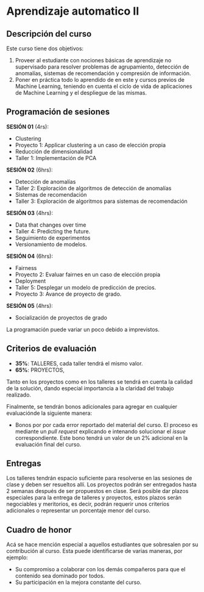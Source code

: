 # Aprendizaje automatico II

## Descripción del curso

Este curso tiene dos objetivos:

1. Proveer al estudiante con nociones básicas de aprendizaje no supervisado para resolver problemas de agrupamiento, detección de anomalías, sistemas de recomendación y compresión de información.
2. Poner en práctica todo lo aprendido de en este y cursos previos de Machine Learning, teniendo en cuenta el ciclo de vida de aplicaciones de Machine Learning y el despliegue de las mismas.

## Programación de sesiones

**SESIÓN 01** (4rs):
  - Clustering
  - Proyecto 1: Applicar clustering a un caso de elección propia
  - Reducción de dimensionalidad
  - Taller 1: Implementación de PCA
  
**SESIÓN 02** (6hrs):
  - Detección de anomalías
  - Taller 2: Exploración de algoritmos de detección de anomalías
  - Sistemas de recomendación
  - Taller 3: Exploración de algoritmos para sistemas de recomendación

**SESIÓN 03** (4hrs):
  - Data that changes over time
  - Taller 4: Predicting the future.
  - Seguimiento de experimentos
  - Versionamiento de modelos.
  
**SESIÓN 04** (6hrs):
  - Fairness
  - Proyecto 2: Evaluar fairnes en un caso de elección propia
  - Deployment
  - Taller 5: Desplegar un modelo de predicción de precios.
  - Proyecto 3: Avance de proyecto de grado.
  
**SESIÓN 05** (4hrs):
  - Socialización de proyectos de grado

La programación puede variar un poco debido a imprevistos.

## Criterios de evaluación

- **35%**: TALLERES, cada taller tendrá el mismo valor.
- **65%**: PROYECTOS, 

Tanto en los proyectos como en los talleres se tendrá en cuenta la calidad de la solución, dando especial importancia a la claridad del trabajo realizado.

Finalmente, se tendrán bonos adicionales para agregar en cualquier evaluaciónde la siguiente manera:

- Bonos por por cada error reportado del material del curso. El proceso es mediante un *pull request* explicando e intenando solucionar el *issue*  correspondiente. Este bono tendrá un valor de un 2% adicional en la evaluación final del curso.

## Entregas

Los talleres tendrán espacio suficiente para resolverse en las sesiones de clase y deben ser resueltos allí. Los proyectos podrán ser entregados hasta 2 semanas después de ser propuestos en clase. Será posible dar plazos especiales para la entrega de talleres y proyectos, estos plazos serán negociables y meritorios, es decir, podrán requerir unos criterios adicionales o representar un porcentaje menor del curso.

## Cuadro de honor

Acá se hace mención especial a aquellos estudiantes que sobresalen por su contribución al curso. Esta puede identificarse de varias maneras, por ejemplo:

- Su compromiso a colaborar con los demás compañeros para que el contenido sea dominado por todos.
- Su participación en la mejora constante del curso.
